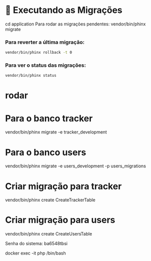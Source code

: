 # 🚀 Executando as Migrações
cd application
Para rodar as migrações pendentes:
vendor/bin/phinx migrate 

### Para reverter a última migração:
```bash
vendor/bin/phinx rollback -t 0
```

### Para ver o status das migrações:

```bash
vendor/bin/phinx status
```

# rodar
# Para o banco tracker
vendor/bin/phinx migrate -e tracker_development

# Para o banco users
vendor/bin/phinx migrate -e users_development -p users_migrations



# Criar migração para tracker
vendor/bin/phinx create CreateTrackerTable

# Criar migração para users
vendor/bin/phinx create CreateUsersTable

Senha do sistema:
ba6548tbsi

docker exec -it php /bin/bash